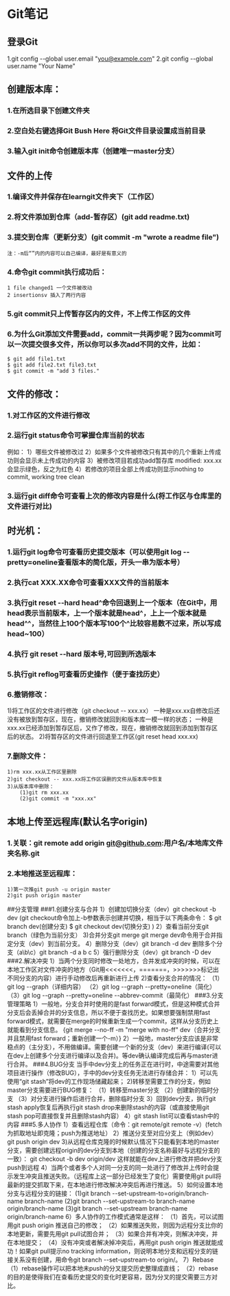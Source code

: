 ﻿# Git笔记
## 登录Git
 1.git config --global user.email "you@example.com"
 2.git config --global user.name "Your Name"

## 创建版本库：
### 1.在所选目录下创建文件夹
### 2.空白处右键选择Git Bush Here 将Git文件目录设置成当前目录
### 3.输入git init命令创建版本库（创建唯一master分支）

## 文件的上传
### 1.编译文件并保存在learngit文件夹下（工作区）
### 2.将文件添加到仓库（add-暂存区）(git add readme.txt)
### 3.提交到仓库（更新分支）(git commit -m "wrote a readme file")
    注：-m后“”内的内容可以自己编译，最好是有意义的
### 4.命令git commit执行成功后：
    1 file changed1 一个文件被改动
    2 insertionsv 插入了两行内容
### 5.git commit只上传暂存区内的文件，不上传工作区的文件
### 6.为什么Git添加文件需要add，commit一共两步呢？因为commit可以一次提交很多文件，所以你可以多次add不同的文件，比如：
    $ git add file1.txt
    $ git add file2.txt file3.txt
    $ git commit -m "add 3 files."

## 文件的修改：
### 1.对工作区的文件进行修改
### 2.运行git status命令可掌握仓库当前的状态
例如：
    1）哪些文件被修改过
    2）如果多个文件被修改只有其中的几个重新上传成功则会显示未上传成功的内容
    3）被修改项目若成功add暂存库 modified:   xxx.xx
    会显示绿色，反之为红色
    4）若修改的项目全部上传成功则显示nothing to commit, working tree clean
### 3.运行git diff命令可查看上次的修改内容是什么(将工作区与仓库里的文件进行对比)

## 时光机：
### 1.运行git log命令可查看历史提交版本（可以使用git log --pretty=oneline查看版本的简化版，开头一串为版本号）
### 2.执行cat XXX.XX命令可查看XXX文件的当前版本
### 3.执行git reset --hard head^命令回退到上一个版本（在Git中，用head表示当前版本，上一个版本就是head^，上上一个版本就是head^^，当然往上100个版本写100个^比较容易数不过来，所以写成head~100）
### 4.执行 git reset --hard 版本号,可回到所选版本
### 5.执行git reflog可查看历史操作（便于查找历史）
### 6.撤销修改：
1)将工作区的文件进行修改（git checkout -- xxx.xx）
    一种是xxx.xx自修改后还没有被放到暂存区，现在，撤销修改就回到和版本库一模一样的状态；
    一种是xxx.xx已经添加到暂存区后，又作了修改，现在，撤销修改就回到添加到暂存区后的状态。
2)将暂存区的文件进行回退至工作区(git reset head xxx.xx)
### 7.删除文件：
    1)rm xxx.xx从工作区里删除
    2)git checkout -- xxx.xx将工作区误删的文件从版本库中恢复
    3)从版本库中删除：
        (1)git rm xxx.xx
        (2)git commit -m "xxx.xx"

## 本地上传至远程库(默认名字origin)
### 1.关联：git remote add origin git@github.com:用户名/本地库文件夹名称.git
### 2.本地推送至远程库：
    1)第一次推git push -u origin master
    2)git push origin master

##分支管理
###1.创建分支与合并
    1）创建加切换分支（dev）git checkout -b dev
    (git checkout命令加上-b参数表示创建并切换，相当于以下两条命令：
        $ git branch dev(创建分支)
        $ git checkout dev(切换分支)
    )
    2）查看当前分支git branch（绿色为当前分支）
    3)合并分支git merge
        git merge dev命令用于合并指定分支（dev）到当前分支。
    4）删除分支（dev）git branch -d dev
        删除多个分支（a\b\c）git branch -d a b c
    5）强行删除分支（dev）git branch -D dev
###2.解决冲突
    1）当两个分支同时修改一处地方，合并发成冲突的时候，可以在本地工作区对文件冲突的地方（Git用<<<<<<<，=======，>>>>>>>标记出不同分支的内容）进行手动修改后再重新进行上传
    2)查看分支合并的情况：
    （1）git log --graph（详细内容）
    （2）git log --graph --pretty=oneline（简化）
    （3）git log --graph --pretty=oneline --abbrev-commit（最简化）
###3.分支管理策略
    1）一般地，分支合并时使用的是fast forward模式，但是这种模式合并分支后会丢掉合并的分支信息，所以不便于查找历史。如果想要强制禁用fast forward模式，就需要在merge的时候重新生成一个commit，这样从分支历史上就能看到分支信息。
        {git merge --no-ff -m "merge with no-ff" dev（合并分支并且禁用fast forward；重新创建一个-m）}
    2）一般地，master分支应该是非常稳点的（主分支），不用做编译。需要创建一个新的分支（dev）来进行编译(可以在dev上创建多个分支进行编译以及合并)。等dev确认编译完成后再与master进行合并。
###4.BUG分支
    当手中dev分支上的任务正在进行时，中途需要对其他项目进行操作（修改BUG），手中的dev分支任务无法进行存储合并：
    1）可以先使用“git stash”将dev的工作现场储藏起来；
    2)转移至需要工作的分支，例如master分支需要进行BUG修复：
        （1）转移至master分支
        （2）创建新的临时分支
        （3）对分支进行操作后进行合并，删除临时分支
    3）回到dev分支，执行git stash apply恢复后再执行git stash drop来删除stash的内容（或直接使用git stash pop可直接恢复并且删除stash内容）
    4）git stash list可以查看stash中的内容
###5.多人协作
    1）查看远程仓库（命令：git remote/git remote -v）(fetch为抓取地址即克隆；push为推送地址）
    2）推送分支至对应分支上（例如dev）git push origin dev
    3)从远程仓库克隆的时候默认情况下只能看到本地的master分支，需要创建远程origin的dev分支到本地（创建的分支名称最好与远程分支的一致）：
        git checkout -b dev origin/dev
    这样就能在dev上进行修改并把dev分支push到远程
    4）当两个或者多个人对同一分支的同一处进行了修改并上传时会提示发生冲突且推送失败。（远程库上这一部分已经发生了变化）需要使用git pull将最新的提交抓取下来，在本地进行修改解决冲突后再进行推送。
    5）如何设置本地分支与远程分支的链接：
        (1)git branch --set-upstream-to=origin/branch-name branch-name
        (2)git branch --set-upstream-to branch-name origin/branch-name
        (3)git branch --set-upstream branch-name origin/branch-name
    6）多人协作的工作模式通常是这样：
        （1）首先，可以试图用git push origin <branch-name>推送自己的修改；
        （2）如果推送失败，则因为远程分支比你的本地更新，需要先用git pull试图合并；
        （3）如果合并有冲突，则解决冲突，并在本地提交；
        （4）没有冲突或者解决掉冲突后，再用git push origin <branch-name>推送就能成功！如果git pull提示no tracking information，则说明本地分支和远程分支的链接关系没有创建，用命令git branch --set-upstream-to <branch-name> origin/<branch-name>。
    7）Rebase
        （1）rebase操作可以把本地未push的分叉提交历史整理成直线；
        （2）rebase的目的是使得我们在查看历史提交的变化时更容易，因为分叉的提交需要三方对比。


